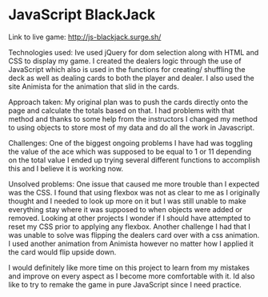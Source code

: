 # JavaScript BlackJack

Link to live game: http://js-blackjack.surge.sh/

Technologies used:
Ive used jQuery for dom selection along with HTML and CSS to display my game. I created the dealers logic through the use of JavaScript which also is used in the functions for creating/ shuffling the deck as well as dealing cards to both the player and dealer. I also used the site Animista for the animation that slid in the cards.

Approach taken:
My original plan was to push the cards directly onto the page and calculate the totals based on that. I had problems with that method and thanks to some help from the instructors I changed my method to using objects to store most of my data and do all the work in Javascript.

Challenges:
One of the biggest ongoing problems I have had was toggling the value of the ace which was supposed to be equal to 1 or 11 depending on the total value I ended up trying several different functions to accomplish this and I believe it is working now. 

Unsolved problems:
One issue that caused me more trouble than I expected was the CSS. I found that using flexbox was not as clear to me as I originally thought and I needed to look up more on it but I was still unable to make everything stay where it was supposed to when objects were added or removed. Looking at other projects I wonder if I should have attempted to reset my CSS prior to applying any flexbox. Another challenge I had that I was unable to solve was flipping the dealers card over with a css animation. I used another animation from Animista however no matter how I applied it the card would flip upside down.

I would definitely like more time on this project to learn from my mistakes and improve on every aspect as I become more comfortable with it. Id also like to try to remake the game in pure JavaScript since I need practice.
